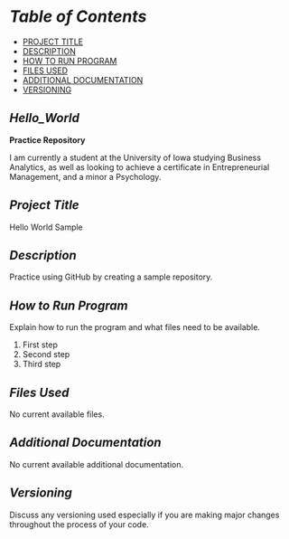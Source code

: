 # *Table of Contents*

- [PROJECT TITLE](#Project-Title)
- [DESCRIPTION](#Description)
- [HOW TO RUN PROGRAM](#How-to-run-program)
- [FILES USED](#files-used)
- [ADDITIONAL DOCUMENTATION](#additional-documentation)
- [VERSIONING](#versioning)

## *Hello_World*
**Practice Repository**

I am currently a student at the University of Iowa studying Business Analytics, as well as looking to achieve a certificate in Entrepreneurial Management, and a minor a Psychology. 

## *Project Title*
Hello World Sample

## *Description*
Practice using GitHub by creating a sample repository.

## *How to Run Program*
Explain how to run the program and what files need to be available.
1. First step
2. Second step
3. Third step

## *Files Used*
No current available files.

## *Additional Documentation*
No current available additional documentation.

## *Versioning*
Discuss any versioning used especially if you are making major changes throughout the process of your code.
